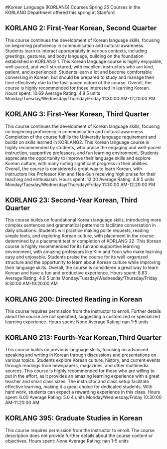 #Korean Language (KORLANG) Courses Spring 25
Courses in the KORLANG Department offered this spring at Stanford
## KORLANG 2: First-Year Korean, Second Quarter
This course continues the development of Korean language skills, focusing on beginning proficiency in communication and cultural awareness. Students learn to interact appropriately in various contexts, including greetings, gestures, and body language, building on the foundation established in KORLANG 1.
This Korean language course is highly enjoyable, well-paced, and well-structured, with excellent instructors who are kind, patient, and experienced. Students learn a lot and become comfortable conversing in Korean, but should be prepared to study and manage their time effectively due to the fast-paced nature of the course. Overall, the course is highly recommended for those interested in learning Korean.
Hours spent: 10.69
Average Rating: 4.8
5 units
Monday/Tuesday/Wednesday/Thursday/Friday 11:30:00 AM-12:20:00 PM
## KORLANG 3: First-Year Korean, Third Quarter
This course continues the development of Korean language skills, focusing on beginning proficiency in communication and cultural awareness. Completion of the course fulfills the University language requirement and builds on skills learned in KORLANG2.
This Korean language course is highly recommended by students, who praise the engaging and well-paced instruction, supportive professors, and fun learning environment. Students appreciate the opportunity to improve their language skills and explore Korean culture, with many noting significant progress in their abilities. Overall, the course is considered a great way to learn Korean, with instructors like Professor Kim and Hee-Sun receiving high praise for their teaching and enthusiasm.
Hours spent: 12.00
Average Rating: 4.9
5 units
Monday/Tuesday/Wednesday/Thursday/Friday 11:30:00 AM-12:20:00 PM
## KORLANG 23: Second-Year Korean, Third Quarter
This course builds on foundational Korean language skills, introducing more complex sentences and grammatical patterns to facilitate conversation in daily situations. Students will practice making polite requests, reading simple texts, and exploring Korean culture, with placement in the course determined by a placement test or completion of KORLANG 22.
This Korean course is highly recommended for its fun and supportive learning environment, with amazing professors like Kim and Yoon who make learning easy and enjoyable. Students praise the course for its well-organized structure and the opportunity to learn about Korean culture while improving their language skills. Overall, the course is considered a great way to learn Korean and have a fun and productive experience.
Hours spent: 8.83
Average Rating: 4.9
5 units
Monday/Tuesday/Wednesday/Thursday/Friday 9:30:00 AM-10:20:00 AM
## KORLANG 200: Directed Reading in Korean
This course requires permission from the instructor to enroll. Further details about the course are not specified, suggesting a customized or specialized learning experience.
Hours spent: None
Average Rating: nan
1-5 units
## KORLANG 213: Fourth-Year Korean,Third Quarter
This course builds on previous language skills, focusing on advanced speaking and writing in Korean through discussions and presentations on various topics. Students explore Korean culture, history, and current events through readings from newspapers, magazines, and other multimedia sources.
This course is highly recommended for those who are willing to put in the effort, as it provides an amazing learning experience with a great teacher and small class sizes. The instructor and class setup facilitate effective learning, making it a great choice for dedicated students. With hard work, students can expect a rewarding experience in this class.
Hours spent: 6.00
Average Rating: 5.0
4 units
Monday/Wednesday/Friday 10:30:00 AM-11:20:00 AM
## KORLANG 395: Graduate Studies in Korean
This course requires permission from the instructor to enroll. The course description does not provide further details about the course content or objectives.
Hours spent: None
Average Rating: nan
1-5 units